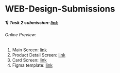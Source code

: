 # WEB-Design-Submissions
##### 1) Task 2 submission: [link](https://github.com/JUMEX365/WEB-Design-Submissions/tree/main/Task%202%20-%20Verstka%2C%20Litvinov)
###### Online Preview:
1) Main Screen: [link](https://rawcdn.githack.com/JUMEX365/WEB-Design-Submissions/cce9fa6c6ff624be09c7dff5d74c7b42b81644a7/Task%202%20-%20Verstka,%20Litvinov/1.%20main%20screen/mainpage.html)
2) Product Detail Screen: [link](https://rawcdn.githack.com/JUMEX365/WEB-Design-Submissions/cce9fa6c6ff624be09c7dff5d74c7b42b81644a7/Task%202%20-%20Verstka,%20Litvinov/2.%20product%20detail%20screen/productdetail.html)
3) Card Screen: [link](https://rawcdn.githack.com/JUMEX365/WEB-Design-Submissions/cce9fa6c6ff624be09c7dff5d74c7b42b81644a7/Task%202%20-%20Verstka,%20Litvinov/3.%20card%20screen/cardscreen.html)
4) Figma template: [link](https://www.figma.com/community/file/1273571982885059508)
